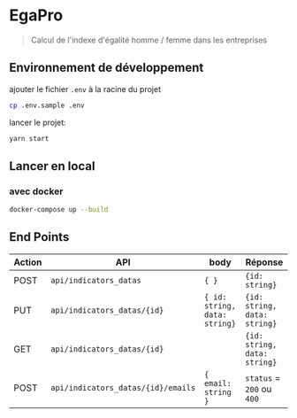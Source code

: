 # EgaPro

> Calcul de l'indexe d'égalité homme / femme dans les entreprises

## Environnement de développement

ajouter le fichier `.env` à la racine du projet

```bash
cp .env.sample .env
```

lancer le projet:

```bash
yarn start
```

## Lancer en local

### avec docker

```bash
docker-compose up --build
```


## End Points

Action  |API                                | body                         |Réponse                        |
--------|-----------------------------------|------------------------------|-------------------------------|
POST    |`api/indicators_datas`             | `{ }`                        | `{id: string}`                |
PUT     |`api/indicators_datas/{id}`        | `{ id: string, data: string}`| `{id: string, data: string}`  |
GET     |`api/indicators_datas/{id}`        |                              | `{id: string, data: string}`  |
POST    |`api/indicators_datas/{id}/emails` | `{ email: string }`          | `status` = `200` ou `400`     |

